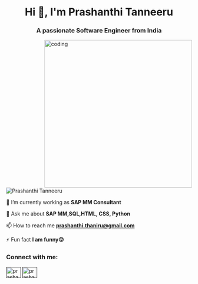 <h1 align="center">Hi 👋, I'm Prashanthi Tanneeru</h1>
<h3 align="center">A passionate Software Engineer from India</h3>
<img align="right" alt="coding" width="400" src="https://www.freepik.com/free-vector/colourful-illustration-female-programmer-doing-her-job_5483074.htm#fromView=keyword&page=2&position=30&uuid=a2fbe018-e355-4004-930a-25612167badb&query=Github+Character">

<p align="left"> <img src="https://komarev.com/ghpvc/?username=Prashanthi Tanneeru&label=Profile%20views&color=0e75b6&style=flat" alt="Prashanthi Tanneeru" /> </p>

🌱 I’m currently working as **SAP MM Consultant**

💬 Ask me about **SAP MM,SQL,HTML, CSS, Python**

📫 How to reach me **prashanthi.thaniru@gmail.com**

⚡ Fun fact **I am funny😜**

<h3 align="left">Connect with me:</h3>
<p align="left">
<a href=" " target="blank"><img align="center" src="https://raw.githubusercontent.com/rahuldkjain/github-profile-readme-generator/master/src/images/icons/Social/twitter.svg" alt="prashanthi709" height="30" width="40" /></a>
<a href="" target="blank"><img align="center" src="https://raw.githubusercontent.com/rahuldkjain/github-profile-readme-generator/master/src/images/icons/Social/linked-in-alt.svg" alt="prashanthi709" height="30" width="40" /></a>
</p>

